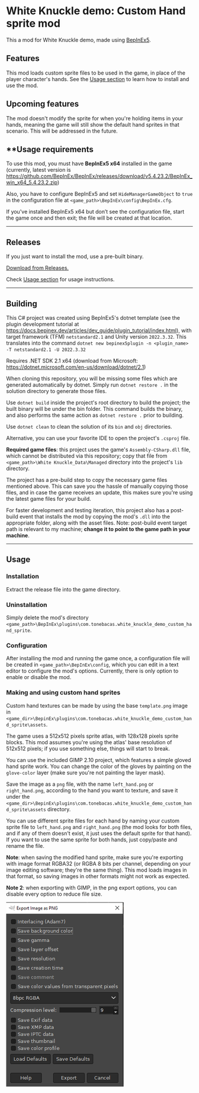 ﻿# White Knuckle demo: Custom Hand sprite mod

This a mod for White Knuckle demo, made using [BepInEx5](https://github.com/BepInEx/BepInEx).

## Features

This mod loads custom sprite files to be used in the game, in place of the player character's hands.
See the [Usage section](#usage)  to learn how to install and use the mod.

## Upcoming features

The mod doesn't modify the sprite for when you're holding items in your hands, meaning the game will still show the
default hand sprites in that scenario. This will be addressed in the future.

## **Usage requirements

To use this mod, you must have **BepInEx5 x64** installed in the game (currently, latest version
is https://github.com/BepInEx/BepInEx/releases/download/v5.4.23.2/BepInEx_win_x64_5.4.23.2.zip)

Also, you have to configure BepInEx5 and set `HideManagerGameObject` to `true` in
the configuration file at `<game_path>\BepInEx\config\BepInEx.cfg`.

If you've installed BepInEx5 x64 but don’t see the configuration file, start the game once and then exit; the file will
be created at that location.

---

## Releases

If you just want to install the mod, use a pre-built binary.

[Download from Releases.](https://github.com/tonebacas/white_knuckle_custom_hand_sprite/releases/tag/1.0.0)

Check [Usage section](#usage) for usage instructions.

---

## Building

This C# project was created using BepInEx5's dotnet template (see the plugin development tutorial
at https://docs.bepinex.dev/articles/dev_guide/plugin_tutorial/index.html), with target framework (TFM) `netstandard2.1`
and Unity version `2022.3.32`. This translates into the command
`dotnet new bepinex5plugin -n <plugin_name> -T netstandard2.1 -U 2022.3.32`

Requires .NET SDK 2.1 x64 (download from Microsoft: https://dotnet.microsoft.com/en-us/download/dotnet/2.1)

When cloning this repository, you will be missing some files which are generated automatically by dotnet. Simply run
`dotnet restore .` in the solution directory to generate those files.

Use `dotnet build` inside the project's root directory to build the project; the built binary will be under the bin
folder. This command builds the binary, and also performs the same action as `dotnet restore .` prior to building.

Use `dotnet clean` to clean the solution of its `bin` and `obj` directories.

Alternative, you can use your favorite IDE to open the project's `.csproj` file.

**Required game files**: this project uses the game's `Assembly-CSharp.dll` file, which cannot be
distributed via this repository; copy that file from `<game_path>\White Knuckle_Data\Managed`
directory into the project's `lib` directory.

The project has a pre-build step to copy the necessary game files mentioned above. This can save you the hassle of
manually copying those files, and in case the game receives an update, this makes sure you're using the latest game
files for your build.

For faster development and testing iteration, this project also has a post-build event that installs the mod by copying
the mod's `.dll` into the appropriate folder, along with the asset files. Note: post-build event target path is relevant
to my machine; **change it to point to the game path in your machine**.

---

## Usage

### Installation

Extract the release file into the game directory.

### Uninstallation

Simply delete the mod's directory `<game_path>\BepInEx\plugins\com.tonebacas.white_knuckle_demo_custom_hand_sprite`.

### Configuration

After installing the mod and running the game once, a configuration file will be created in
`<game_path>\BepInEx\config`, which you can edit in a text editor to configure the mod's options.
Currently, there is only option to enable or disable the mod.

### Making and using custom hand sprites

Custom hand textures can be made by using the base `template.png` image in
`<game_dir>\BepinEx\plugins\com.tonebacas.white_knuckle_demo_custom_hand_sprite\assets`.

The game uses a 512x512 pixels sprite atlas, with 128x128 pixels sprite blocks. This mod
assumes you're using the atlas' base resolution of 512x512 pixels; if you use something else, things will start to
break.

You can use the included GIMP 2.10 project, which features a simple gloved hand sprite work. You can change the color of
the gloves by painting on the `glove-color` layer (make sure you're not painting the layer mask).

Save the image as a `png` file, with the name `left_hand.png` or `right_hand.png`, according to the hand you want to
texture, and save it under the `<game_dir>\BepinEx\plugins\com.tonebacas.white_knuckle_demo_custom_hand_sprite\assets`
directory.

You can use different sprite files for each hand by naming your custom sprite file to `left_hand.png` and
`right_hand.png` (the mod looks for both files, and if any of them doesn't exist, it just uses the default sprite for
that hand). If you want to use the same sprite for both hands, just copy/paste and rename the file.

**Note**: when saving the modified hand sprite, make sure you're exporting with image format RGBA32 (or RGBA 8 bits per
channel, depending on your image editing software; they're the same thing).
This mod loads images in that format, so saving images in other
formats might not work as expected.

**Note 2**: when exporting with GIMP, in the png export options, you can disable every option to reduce file size.

![gimp 2.10 png export settings, with the following settings disabled: Interlacing, Save background color, Save gamma, Save layer offset, Save resolution, Save creation time, Save comment, Save color values from transparent pixels, Save Exif data, Save XMP data, Save IPTC data, Save thumbnail, and Save color profile. Export settings changed to 8bpc RGBA, Compression level 9](doc/gimp-png-export-settings.png)


